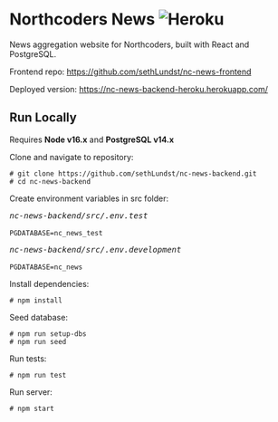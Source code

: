 # Northcoders News ![Heroku](https://pyheroku-badge.herokuapp.com/?app=nc-news-lundst&style=plastic) 

News aggregation website for Northcoders, built with React and PostgreSQL.

Frontend repo: https://github.com/sethLundst/nc-news-frontend

Deployed version: https://nc-news-backend-heroku.herokuapp.com/

## Run Locally

Requires **Node v16.x** and **PostgreSQL v14.x**

Clone and navigate to repository:

    # git clone https://github.com/sethLundst/nc-news-backend.git
    # cd nc-news-backend

Create environment variables in src folder:

<pre>
<i>nc-news-backend/src/.env.test</i>

<code>PGDATABASE=nc_news_test</code>
</pre>

<pre>
<i>nc-news-backend/src/.env.development</i>

<code>PGDATABASE=nc_news</code>
</pre>

Install dependencies:

    # npm install

Seed database:

    # npm run setup-dbs
    # npm run seed

Run tests:

    # npm run test

Run server:

    # npm start
